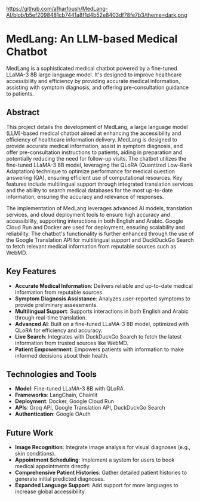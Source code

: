 https://github.com/a1harfoush/MedLang-AI/blob/b5ef2098481cb7441a8f1d4b52e8403df78fe7b3/theme=dark.png
# MedLang: An LLM-based Medical Chatbot

MedLang is a sophisticated medical chatbot powered by a fine-tuned LLaMA-3 8B large language model. It's designed to improve healthcare accessibility and efficiency by providing accurate medical information, assisting with symptom diagnosis, and offering pre-consultation guidance to patients.

## Abstract

This project details the development of MedLang, a large language model (LLM)-based medical chatbot aimed at enhancing the accessibility and efficiency of healthcare information delivery. MedLang is designed to provide accurate medical information, assist in symptom diagnosis, and offer pre-consultation instructions to patients, aiding in preparation and potentially reducing the need for follow-up visits. The chatbot utilizes the fine-tuned LLaMA-3 8B model, leveraging the QLoRA (Quantized Low-Rank Adaptation) technique to optimize performance for medical question answering (QA), ensuring efficient use of computational resources. Key features include multilingual support through integrated translation services and the ability to search medical databases for the most up-to-date information, ensuring the accuracy and relevance of responses.

The implementation of MedLang leverages advanced AI models, translation services, and cloud deployment tools to ensure high accuracy and accessibility, supporting interactions in both English and Arabic. Google Cloud Run and Docker are used for deployment, ensuring scalability and reliability. The chatbot's functionality is further enhanced through the use of the Google Translation API for multilingual support and DuckDuckGo Search to fetch relevant medical information from reputable sources such as WebMD.

## Key Features

*   **Accurate Medical Information**: Delivers reliable and up-to-date medical information from reputable sources.
*   **Symptom Diagnosis Assistance**: Analyzes user-reported symptoms to provide preliminary assessments.
*   **Multilingual Support**: Supports interactions in both English and Arabic through real-time translation.
*   **Advanced AI**: Built on a fine-tuned LLaMA-3 8B model, optimized with QLoRA for efficiency and accuracy.
*   **Live Search**: Integrates with DuckDuckGo Search to fetch the latest information from trusted sources like WebMD.
*   **Patient Empowerment**: Empowers patients with information to make informed decisions about their health.

## Technologies and Tools

*   **Model**: Fine-tuned LLaMA-3 8B with QLoRA
*   **Frameworks**: LangChain, Chainlit
*   **Deployment**: Docker, Google Cloud Run
*   **APIs**: Groq API, Google Translation API, DuckDuckGo Search
*   **Authentication**: Google OAuth

## Future Work

*   **Image Recognition**: Integrate image analysis for visual diagnoses (e.g., skin conditions).
*   **Appointment Scheduling**: Implement a system for users to book medical appointments directly.
*   **Comprehensive Patient Histories**: Gather detailed patient histories to generate initial predicted diagnoses.
*   **Expanded Language Support**: Add support for more languages to increase global accessibility.
